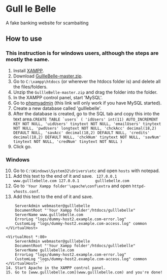 # Gull le Belle

A fake banking website for scambaiting

## How to use
### This instruction is for windows users, although the steps are mostly the same.
1. Install [XAMPP](https://www.apachefriends.org/index.html).
2. Download [GullleBelle-master.zip](https://github.com/lahrence/GullleBelle/archive/master.zip).
3. Go to `C:\xampp\htdocs` (or wherever the htdocs folder is) and delete all the files/folders.
4. Unzip the `GullleBelle-master.zip` and drag the folder into the folder.
5. In the XAMPP control panel, start 'MySQL'.
6. Go to [phpmyadmin](http://localhost/phpmyadmin/) (this link will only work if you have MySQL started).
7. Create a new database called 'gulllebelle'.
8. After the database is created, go to the SQL tab and copy this into the text area.```CREATE TABLE `users` (
  'idUsers' int(11) AUTO_INCREMENT KEY NOT NULL,
  'uidUsers' tinytext NOT NULL,
  'emailUsers' tinytext NOT NULL,
  'pwdUsers' longtext NOT NULL,
  'chckAcc' decimal(18,2) DEFAULT NULL,
  'savAcc' decimal(18,2) DEFAULT NULL,
  'credits' decimal(18,2) DEFAULT NULL,
  'chckNum' tinytext NOT NULL,
  'savNum' tinytext NOT NULL,
  'credNum' tinytext NOT NULL
)```
9. Click go.
### Windows
10. Go to `C:\Windows\System32\drivers\etc` and open `hosts` with notepad.
11. Add this text to the end of it and save. `
127.0.0.1       www.gulllebelle.com
127.0.0.1       gulllebelle.com`
12. Go to `'Your Xampp folder'\apache\conf\extra` and open `httpd-vhosts.conf`.
13. Add this text to the end of it and save.
```<VirtualHost *:80>
    ServerAdmin webmaster@gulllebelle
    DocumentRoot "'Your Xampp folder'/htdocs/gulllebelle"
    ServerName www.gulllebelle.com
    ErrorLog "logs/dummy-host2.example.com-error.log"
    CustomLog "logs/dummy-host2.example.com-access.log" common
</VirtualHost>

<VirtualHost *:80>
    ServerAdmin webmaster@gulllebelle
    DocumentRoot "'Your Xampp folder'/htdocs/gulllebelle"
    ServerName gulllebelle.com
    ErrorLog "logs/dummy-host2.example.com-error.log"
    CustomLog "logs/dummy-host2.example.com-access.log" common
</VirtualHost>```
14. Start Apache in the XAMPP control panel.
15. Go to [www.gulllebelle.com](www.gulllebelle.com) and you're done!